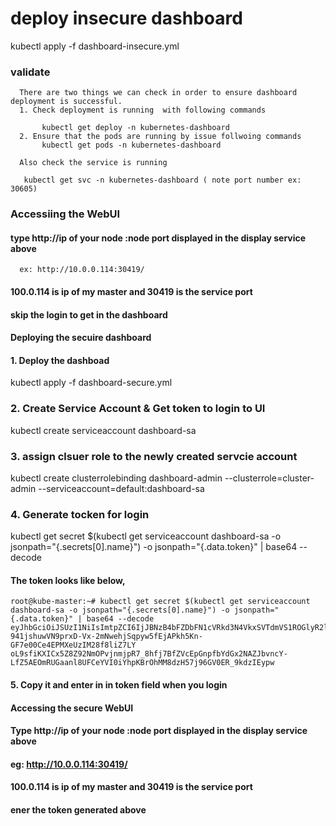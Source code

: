 # deploy insecure dashboard
   kubectl apply -f dashboard-insecure.yml
### validate
```
  There are two things we can check in order to ensure dashboard deployment is successful. 
  1. Check deployment is running  with following commands

       kubectl get deploy -n kubernetes-dashboard
  2. Ensure that the pods are running by issue follwoing commands
       kubectl get pods -n kubernetes-dashboard

  Also check the service is running 

   kubectl get svc -n kubernetes-dashboard ( note port number ex: 30605)

```

### Accessiing the WebUI
####  type http://ip of your node :node port displayed in the display service above
      ex: http://10.0.0.114:30419/

#### 100.0.114 is ip of my master and 30419 is the service port

####    skip the login to get in  the dashboard     



#### Deploying the secuire dashboard

#### 1. Deploy the dashboad   
kubectl apply -f dashboard-secure.yml

### 2. Create Service Account & Get token to login to UI
kubectl create serviceaccount dashboard-sa

### 3. assign clsuer role to the newly created servcie account
kubectl create clusterrolebinding dashboard-admin --clusterrole=cluster-admin --serviceaccount=default:dashboard-sa


### 4. Generate tocken for login 
kubectl get secret $(kubectl get serviceaccount dashboard-sa -o jsonpath="{.secrets[0].name}") -o jsonpath="{.data.token}" | base64 --decode


#### The token looks like below, 

```
root@kube-master:~# kubectl get secret $(kubectl get serviceaccount dashboard-sa -o jsonpath="{.secrets[0].name}") -o jsonpath="{.data.token}" | base64 --decode
eyJhbGciOiJSUzI1NiIsImtpZCI6IjJBNzB4bFZDbFN1cVRkd3N4VkxSVTdmVS1ROGlyR2l5WVl4ZHZ0UVkyNHcifQ.eyJpc3MiOiJrdWJlcm5ldGVzL3NlcnZpY2VhY2NvdW50Iiwia3ViZXJuZXRlcy5pby9zZXJ2aWNlYWNjb3VudC9uYW1lc3BhY2UiOiJkZWZhdWx0Iiwia3ViZXJuZXRlcy5pby9zZXJ2aWNlYWNjb3VudC9zZWNyZXQubmFtZSI6ImRhc2hib2FyZC1zYS10b2tlbi16YjJ3cSIsImt1YmVybmV0ZXMuaW8vc2VydmljZWFjY291bnQvc2VydmljZS1hY2NvdW50Lm5hbWUiOiJkYXNoYm9hcmQtc2EiLCJrdWJlcm5ldGVzLmlvL3NlcnZpY2VhY2NvdW50L3NlcnZpY2UtYWNjb3VudC51aWQiOiI2MjJkZDhhMC02ZjBlLTQyMzAtYmRmNy1iY2UzM2I1MGRmYjkiLCJzdWIiOiJzeXN0ZW06c2VydmljZWFjY291bnQ6ZGVmYXVsdDpkYXNoYm9hcmQtc2EifQ.MrkHfl7zvAT7u7xb2eCcSmJZL6ieJlO7AcK2ho_GxslAYCzLHI8jubynoBXADqhHf6H4ej4beXJNjrMTmqWdGE11reGm9WOtoYs_R4kCoAExMVNcSXqKYjfcRbRIYPh7jprVjwkW9h2lqtAW5L2w-941jshuwVN9prxD-Vx-2mNwehjSqpyw5fEjAPkh5Kn-GF7e00Ce4EPMXeUzIM28f8liZ7LY oL9sfiKXICx5Z8Z92NmOPvjnmjpR7_8hfj7BfZVcEpGnpfbYdGx2NAZJbvncY-LfZ5AEOmRUGaanl8UFCeYVI0iYhpKBrOhMM8dzH57j96GV0ER_9kdzIEypw

```

#### 5. Copy it and enter in in token field when you login 



####  Accessing the secure WebUI

####  Type http://ip of your node :node port displayed in the display service above
####  eg: http://10.0.0.114:30419/

#### 100.0.114 is ip of my master and 30419 is the service port

####    ener the token generated above 
